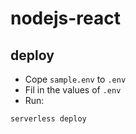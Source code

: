 # nodejs-react

## deploy
* Cope `sample.env` to `.env`
* Fil in the values of `.env`
* Run:
```bash
serverless deploy
```
